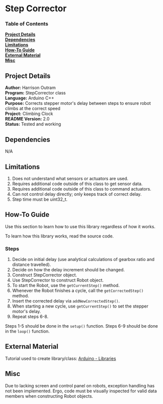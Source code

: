 # Step Corrector

### Table of Contents

**[Project Details](#project-details)**<br>
**[Dependencies](#dependencies)**<br>
**[Limitations](#limitations)**<br>
**[How-To Guide](#how-to-guide)**<br>
**[External Material](#external-material)**<br>
**[Misc](#misc)**<br>

## Project Details

**Author:** Harrison Outram<br>
**Program:** StepCorrector class<br>
**Language:** Arduino C++<br>
**Purpose:** Corrects stepper motor's delay between steps to ensure robot climbs at the correct speed<br>
**Project:** Climbing Clock<br>
**README Version:** 2.0<br>
**Status:** Tested and working

## Dependencies

N/A

## Limitations

1. Does not understand what sensors or actuators are used.
2. Requires additional code outside of this class to get sensor data.
3. Requires additional code outside of this class to command actuators.
4. Can not control delay directly; only keeps track of correct delay.
5. Step time must be uint32_t.

## How-To Guide

Use this section to learn how to use this library regardless of how it works.

To learn how this library works, read the source code.

### Steps

1. Decide on initial delay (use analytical calculations of gearbox ratio and distance travelled).
2. Decide on how the delay increment should be changed.
3. Construct StepCorrector object.
4. Use StepCorrector to construct Robot object.
5. To start the Robot, use the `getCurrentStep()` method.
6. Whenever the Robot finishes a cycle, call the `getCorrectedStep()` method.
7. Insert the corrected delay via `addNewCorrectedStep()`.
8. When starting a new cycle, use `getCurrentStep()` to set the stepper motor's delay.
9. Repeat steps 6-8.

Steps 1-5 should be done in the `setup()` function. Steps 6-9 should be done in the `loop()` function.

## External Material

Tutorial used to create library/class: [Arduino - Libraries](https://www.arduino.cc/en/Hacking/LibraryTutorial)

## Misc

Due to lacking screen and control panel on robots, exception handling has not been implemented.
Ergo, code must be visually inspected for valid data members when constructing Robot objects.

